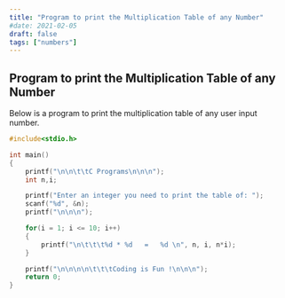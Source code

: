 ```yaml
---
title: "Program to print the Multiplication Table of any Number"
#date: 2021-02-05
draft: false
tags: ["numbers"]
---
```


## Program to print the Multiplication Table of any Number

Below is a program to print the multiplication table of any user input number.

```c
#include<stdio.h>

int main()
{
    printf("\n\n\t\tC Programs\n\n\n");
    int n,i;

    printf("Enter an integer you need to print the table of: ");
    scanf("%d", &n);
    printf("\n\n\n");

    for(i = 1; i <= 10; i++)
    {
        printf("\n\t\t\t%d * %d   =   %d \n", n, i, n*i);
    }

    printf("\n\n\n\n\t\t\tCoding is Fun !\n\n\n");
    return 0;
}
```
